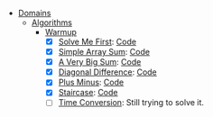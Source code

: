 + [Domains](https://www.hackerrank.com/domains)
    + [Algorithms](https://www.hackerrank.com/domains/algorithms)
        + [Warmup](https://www.hackerrank.com/domains/algorithms/warmup)
            + [x] [Solve Me First](https://www.hackerrank.com/challenges/solve-me-first): [Code](https://github.com/phonism/hackerrank/blob/master/Domains/Algorithms/Warmup/Solve_Me_First.cpp)
            + [x] [Simple Array Sum](https://www.hackerrank.com/challenges/simple-array-sum): [Code](https://github.com/phonism/hackerrank/blob/master/Domains/Algorithms/Warmup/Simple_Array_Sum.cpp)
            + [x] [A Very Big Sum](https://www.hackerrank.com/challenges/a-very-big-sum): [Code](https://github.com/phonism/hackerrank/blob/master/Domains/Algorithms/Warmup/A_Very_Big_Sum.cpp)
            + [x] [Diagonal Difference](https://www.hackerrank.com/challenges/diagonal-difference): [Code](https://github.com/phonism/hackerrank/blob/master/Domains/Algorithms/Warmup/Diagonal_Difference.cpp)
            + [x] [Plus Minus](https://www.hackerrank.com/challenges/plus-minus): [Code](https://github.com/phonism/hackerrank/blob/master/Domains/Algorithms/Warmup/Plus_Minus.cpp)
            + [x] [Staircase](https://www.hackerrank.com/challenges/staircase): [Code](https://github.com/phonism/hackerrank/blob/master/Domains/Algorithms/Warmup/Staircase.cpp)
            + [ ] [Time Conversion](https://www.hackerrank.com/challenges/time-conversion): Still trying to solve it.
